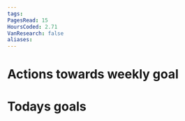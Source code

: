 ```yaml
---
tags: 
PagesRead: 15
HoursCoded: 2.71
VanResearch: false
aliases:
---
```

# Actions towards weekly goal
# Todays goals